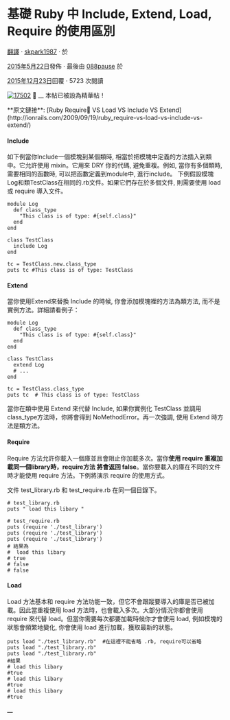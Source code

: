 # 基礎 Ruby 中 Include, Extend, Load, Require 的使用區別


[翻譯](https://ruby-china.org/topics/node68)
       ·
      [skpark1987](https://ruby-china.org/skpark1987)
       ·
      於

<abbr class="timeago" title="2015年5月22日">2015年5月22日</abbr>發佈
         ·
        最後由 [088pause](https://ruby-china.org/088pause) 於

<abbr class="timeago" title="2015年12月23日">2015年12月23日</abbr>回覆
       ·
      5723 次閱讀

[![17502](https://ruby-china-files.b0.upaiyun.com/user/avatar/17502.jpg!md)](https://ruby-china.org/skpark1987)

__ 本帖已被設為精華帖！

<article>
**原文鏈接**:  [Ruby Require VS Load VS Include VS Extend](http://ionrails.com/2009/09/19/ruby_require-vs-load-vs-include-vs-extend/)

#### Include

如下例當你Include一個模塊到某個類時, 相當於把模塊中定義的方法插入到類中。它允許使用 mixin。它用來 DRY 你的代碼, 避免重複。例如, 當你有多個類時, 需要相同的函數時, 可以把函數定義到module中, 進行include。
下例假設模塊Log和類TestClass在相同的.rb文件。如果它們存在於多個文件, 則需要使用 load 或 require 導入文件。




```
module Log
  def class_type
    "This class is of type: #{self.class}"
  end
end

class TestClass
  include Log
end

tc = TestClass.new.class_type
puts tc #This class is of type: TestClass
```


#### Extend

當你使用Extend來替換 Include 的時候, 你會添加模塊裡的方法為類方法, 而不是實例方法。詳細請看例子：




```
module Log
  def class_type
    "This class is of type: #{self.class}"
  end
end

class TestClass
  extend Log
  # ...
end

tc = TestClass.class_type
puts tc  # This class is of type: TestClass
```


當你在類中使用 Extend 來代替 Include, 如果你實例化 TestClass 並調用 class_type方法時，你將會得到 NoMethodError。再一次強調, 使用 Extend 時方法是類方法。

#### Require

Require 方法允許你載入一個庫並且會阻止你加載多次。當你**使用 require 重複加載同一個library時，require方法 將會返回 false**。當你要載入的庫在不同的文件時才能使用 require 方法。下例將演示 require 的使用方式。

文件 test_library.rb 和 test_require.rb 在同一個目錄下。


```
# test_library.rb
puts " load this libary "
```





```
# test_require.rb
puts (require './test_library')
puts (require './test_library')
puts (require './test_library')
# 結果為
#  load this libary
# true
# false
# false
```


#### Load

Load 方法基本和 require 方法功能一致，但它不會跟蹤要導入的庫是否已被加載。因此當重複使用 load 方法時，也會載入多次。大部分情況你都會使用 require 來代替 load。但當你需要每次都要加載時候你才會使用 load, 例如模塊的狀態會頻繁地變化, 你會使用 load 進行加載，獲取最新的狀態。




```
puts load "./test_library.rb"  #在這裡不能省略 .rb, require可以省略
puts load "./test_library.rb"
puts load "./test_library.rb"
#結果
# load this libary
#true
# load this libary
#true
# load this libary
#true
```

</article>

[__ ](https://ruby-china.org/account/sign_in)
